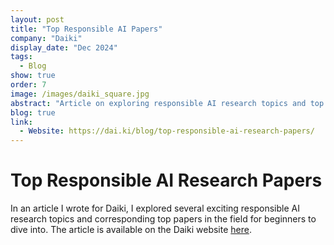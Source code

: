 ```yaml
---
layout: post
title: "Top Responsible AI Papers"
company: "Daiki"
display_date: "Dec 2024"
tags:
  - Blog
show: true
order: 7
image: /images/daiki_square.jpg
abstract: "Article on exploring responsible AI research topics and top papers"
blog: true
link:
  - Website: https://dai.ki/blog/top-responsible-ai-research-papers/
---
```


# Top Responsible AI Research Papers

In an article I wrote for Daiki, I explored several exciting responsible AI
research topics and corresponding top papers in the field for beginners to dive into.
The article is available on the Daiki
website [here](https://dai.ki/blog/top-responsible-ai-research-papers/).
